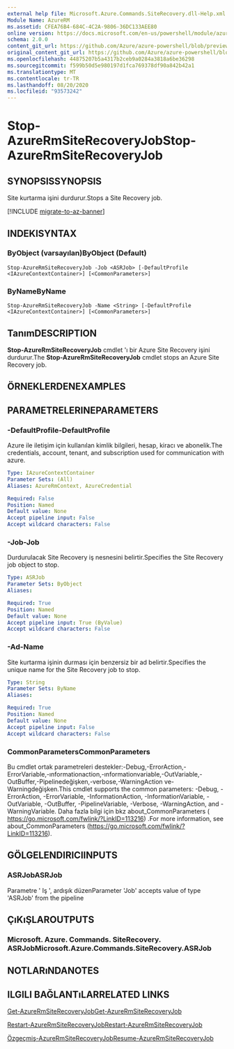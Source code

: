 ```yaml
---
external help file: Microsoft.Azure.Commands.SiteRecovery.dll-Help.xml
Module Name: AzureRM
ms.assetid: CFEA76B4-684C-4C2A-9806-36DC133AEE80
online version: https://docs.microsoft.com/en-us/powershell/module/azurerm.siterecovery/stop-azurermsiterecoveryjob
schema: 2.0.0
content_git_url: https://github.com/Azure/azure-powershell/blob/preview/src/ResourceManager/SiteRecovery/Commands.SiteRecovery/help/Stop-AzureRmSiteRecoveryJob.md
original_content_git_url: https://github.com/Azure/azure-powershell/blob/preview/src/ResourceManager/SiteRecovery/Commands.SiteRecovery/help/Stop-AzureRmSiteRecoveryJob.md
ms.openlocfilehash: 44875207b5a4317b2ceb9a0284a3818a6be36298
ms.sourcegitcommit: f599b50d5e980197d1fca769378df90a842b42a1
ms.translationtype: MT
ms.contentlocale: tr-TR
ms.lasthandoff: 08/20/2020
ms.locfileid: "93573242"
---
```

# <span data-ttu-id="fa43b-101">Stop-AzureRmSiteRecoveryJob</span><span class="sxs-lookup"><span data-stu-id="fa43b-101">Stop-AzureRmSiteRecoveryJob</span></span>

## <span data-ttu-id="fa43b-102">SYNOPSIS</span><span class="sxs-lookup"><span data-stu-id="fa43b-102">SYNOPSIS</span></span>
<span data-ttu-id="fa43b-103">Site kurtarma işini durdurur.</span><span class="sxs-lookup"><span data-stu-id="fa43b-103">Stops a Site Recovery job.</span></span>

[!INCLUDE [migrate-to-az-banner](../../includes/migrate-to-az-banner.md)]

## <span data-ttu-id="fa43b-104">INDEKI</span><span class="sxs-lookup"><span data-stu-id="fa43b-104">SYNTAX</span></span>

### <span data-ttu-id="fa43b-105">ByObject (varsayılan)</span><span class="sxs-lookup"><span data-stu-id="fa43b-105">ByObject (Default)</span></span>
```
Stop-AzureRmSiteRecoveryJob -Job <ASRJob> [-DefaultProfile <IAzureContextContainer>] [<CommonParameters>]
```

### <span data-ttu-id="fa43b-106">ByName</span><span class="sxs-lookup"><span data-stu-id="fa43b-106">ByName</span></span>
```
Stop-AzureRmSiteRecoveryJob -Name <String> [-DefaultProfile <IAzureContextContainer>] [<CommonParameters>]
```

## <span data-ttu-id="fa43b-107">Tanım</span><span class="sxs-lookup"><span data-stu-id="fa43b-107">DESCRIPTION</span></span>
<span data-ttu-id="fa43b-108">**Stop-AzureRmSiteRecoveryJob** cmdlet 'ı bir Azure Site Recovery işini durdurur.</span><span class="sxs-lookup"><span data-stu-id="fa43b-108">The **Stop-AzureRmSiteRecoveryJob** cmdlet stops an Azure Site Recovery job.</span></span>

## <span data-ttu-id="fa43b-109">ÖRNEKLERDEN</span><span class="sxs-lookup"><span data-stu-id="fa43b-109">EXAMPLES</span></span>

## <span data-ttu-id="fa43b-110">PARAMETRELERINE</span><span class="sxs-lookup"><span data-stu-id="fa43b-110">PARAMETERS</span></span>

### <span data-ttu-id="fa43b-111">-DefaultProfile</span><span class="sxs-lookup"><span data-stu-id="fa43b-111">-DefaultProfile</span></span>
<span data-ttu-id="fa43b-112">Azure ile iletişim için kullanılan kimlik bilgileri, hesap, kiracı ve abonelik.</span><span class="sxs-lookup"><span data-stu-id="fa43b-112">The credentials, account, tenant, and subscription used for communication with azure.</span></span>

```yaml
Type: IAzureContextContainer
Parameter Sets: (All)
Aliases: AzureRmContext, AzureCredential

Required: False
Position: Named
Default value: None
Accept pipeline input: False
Accept wildcard characters: False
```

### <span data-ttu-id="fa43b-113">-Job</span><span class="sxs-lookup"><span data-stu-id="fa43b-113">-Job</span></span>
<span data-ttu-id="fa43b-114">Durdurulacak Site Recovery iş nesnesini belirtir.</span><span class="sxs-lookup"><span data-stu-id="fa43b-114">Specifies the Site Recovery job object to stop.</span></span>

```yaml
Type: ASRJob
Parameter Sets: ByObject
Aliases: 

Required: True
Position: Named
Default value: None
Accept pipeline input: True (ByValue)
Accept wildcard characters: False
```

### <span data-ttu-id="fa43b-115">-Ad</span><span class="sxs-lookup"><span data-stu-id="fa43b-115">-Name</span></span>
<span data-ttu-id="fa43b-116">Site kurtarma işinin durması için benzersiz bir ad belirtir.</span><span class="sxs-lookup"><span data-stu-id="fa43b-116">Specifies the unique name for the Site Recovery job to stop.</span></span>

```yaml
Type: String
Parameter Sets: ByName
Aliases: 

Required: True
Position: Named
Default value: None
Accept pipeline input: False
Accept wildcard characters: False
```

### <span data-ttu-id="fa43b-117">CommonParameters</span><span class="sxs-lookup"><span data-stu-id="fa43b-117">CommonParameters</span></span>
<span data-ttu-id="fa43b-118">Bu cmdlet ortak parametreleri destekler:-Debug,-ErrorAction,-ErrorVariable,-ınformationaction,-ınformationvariable,-OutVariable,-OutBuffer,-Pipelinedeğişken,-verbose,-WarningAction ve-Warningdeğişken.</span><span class="sxs-lookup"><span data-stu-id="fa43b-118">This cmdlet supports the common parameters: -Debug, -ErrorAction, -ErrorVariable, -InformationAction, -InformationVariable, -OutVariable, -OutBuffer, -PipelineVariable, -Verbose, -WarningAction, and -WarningVariable.</span></span> <span data-ttu-id="fa43b-119">Daha fazla bilgi için bkz about_CommonParameters ( https://go.microsoft.com/fwlink/?LinkID=113216) .</span><span class="sxs-lookup"><span data-stu-id="fa43b-119">For more information, see about_CommonParameters (https://go.microsoft.com/fwlink/?LinkID=113216).</span></span>

## <span data-ttu-id="fa43b-120">GÖLGELENDIRICI</span><span class="sxs-lookup"><span data-stu-id="fa43b-120">INPUTS</span></span>

### <span data-ttu-id="fa43b-121">ASRJob</span><span class="sxs-lookup"><span data-stu-id="fa43b-121">ASRJob</span></span>
<span data-ttu-id="fa43b-122">Parametre ' Iş ', ardışık düzen</span><span class="sxs-lookup"><span data-stu-id="fa43b-122">Parameter 'Job' accepts value of type 'ASRJob' from the pipeline</span></span>

## <span data-ttu-id="fa43b-123">ÇıKıŞLAR</span><span class="sxs-lookup"><span data-stu-id="fa43b-123">OUTPUTS</span></span>

### <span data-ttu-id="fa43b-124">Microsoft. Azure. Commands. SiteRecovery. ASRJob</span><span class="sxs-lookup"><span data-stu-id="fa43b-124">Microsoft.Azure.Commands.SiteRecovery.ASRJob</span></span>

## <span data-ttu-id="fa43b-125">NOTLARıNDA</span><span class="sxs-lookup"><span data-stu-id="fa43b-125">NOTES</span></span>

## <span data-ttu-id="fa43b-126">ILGILI BAĞLANTıLAR</span><span class="sxs-lookup"><span data-stu-id="fa43b-126">RELATED LINKS</span></span>

[<span data-ttu-id="fa43b-127">Get-AzureRmSiteRecoveryJob</span><span class="sxs-lookup"><span data-stu-id="fa43b-127">Get-AzureRmSiteRecoveryJob</span></span>](./Get-AzureRmSiteRecoveryJob.md)

[<span data-ttu-id="fa43b-128">Restart-AzureRmSiteRecoveryJob</span><span class="sxs-lookup"><span data-stu-id="fa43b-128">Restart-AzureRmSiteRecoveryJob</span></span>](./Restart-AzureRmSiteRecoveryJob.md)

[<span data-ttu-id="fa43b-129">Özgeçmiş-AzureRmSiteRecoveryJob</span><span class="sxs-lookup"><span data-stu-id="fa43b-129">Resume-AzureRmSiteRecoveryJob</span></span>](./Resume-AzureRmSiteRecoveryJob.md)
